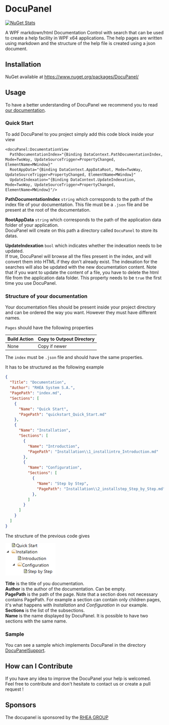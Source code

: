 # DocuPanel #
[![NuGet Stats](https://img.shields.io/badge/nuget-v0.3.0-blue.svg)](https://www.nuget.org/packages/DocuPanel/)

A WPF markdown/html Documentation Control with search that can be used to create a help facility in WPF x64 applications. The help pages are written using markdown and the structure of the help file is created using a json document.

## Installation ##

NuGet available at https://www.nuget.org/packages/DocuPanel/

## Usage ##
To have a better understanding of DocuPanel we recommend you to read [our documentation](https://rheagroup.gitbooks.io/docupanel/).

### Quick Start ###
To add DocuPanel to you project simply add this code block inside your view
``` xaml
<docuPanel:DocumentationView
  PathDocumentationIndex="{Binding DataContext.PathDocumentationIndex, Mode=TwoWay, UpdateSourceTrigger=PropertyChanged, ElementName=MWindow}"
  RootAppData="{Binding DataContext.AppDataRoot, Mode=TwoWay, UpdateSourceTrigger=PropertyChanged, ElementName=MWindow}"
  UpdateIndexation="{Binding DataContext.UpdateIndexation, Mode=TwoWay, UpdateSourceTrigger=PropertyChanged, ElementName=MWindow}"/>
```

**PathDocumentationIndex** `string` which corresponds to the path of the index file of your documentation. This file must be a `.json` file and be present at the root of the documentation.

**RootAppData** `string` which corresponds to the path of the application data folder of your application.  
DocuPanel will create on this path a directory called `DocuPanel` to store its datas.  

**UpdateIndexation** `bool` which indicates whether the indexation needs to be updated.  
If true, DocuPanel will browse all the files present in the index, and will convert them into HTML if they don't already exist. The indexation for the searches will also be updated with the new documentation content. Note that if you want to update the content of a file, you have to delete the html file from the application data folder. This property needs to be `true` the first time you use DocuPanel. 

### Structure of your documentation ###
Your documentation files should be present inside your project directory and can be ordered the way you want. However they must have different names.

`Pages` should have the following properties  

| Build Action | Copy to Outpout Directory |
|:-------------|:--------------------------|
| None         | Copy if newer             |

The `index` must be `.json` file and should have the same properties.

It has to be structured as the following example
``` json
{
  "Title": "Documentation",
  "Author": "RHEA System S.A.",
  "PagePath": "index.md",
  "Sections": [
    {
      "Name": "Quick Start",
      "PagePath": "quickstart_Quick_Start.md"
    },
    {
      "Name": "Installation",
      "Sections": [
        {
          "Name": "Introduction",
          "PagePath": "Installation\\1_installintro_Introduction.md"
        },
        {
          "Name": "Configuration",
          "Sections": [
            {
              "Name": "Step by Step",
              "PagePath": "Installation\\2_installstep_Step_by_Step.md"
            },
          ]
        }
      ]
    }
  ]
}
```
The structure of the previous code gives

![Image](https://github.com/RHEAGROUP/docupanel/blob/master/hierarchy.PNG)

**Title** is the title of you documentation.  
**Author** is the author of the documentation. Can be empty.  
**PagePath** is the path of the page. Note that a section does not necessary contains PagePath. For example a section can contain only children pages, it's what happens with *Installation* and *Configuration* in our example.    
**Sections** is the list of the subsections.   
**Name** is the name displayed by DocuPanel. It is possible to have two sections with the same name.

### Sample ###
You can see a sample which implements DocuPanel in the directory [DocuPanelSupport](https://github.com/RHEAGROUP/docupanel/tree/master/DocuPanelSupport).

## How can I Contribute ##
If you have any idea to improve the DocuPanel your help is welcomed.  
Feel free to contribute and don't hesitate to contact us or create a pull request !

## Sponsors ##
The docupanel is sponsored by the [RHEA GROUP](https://www.rheagroup.com/)
